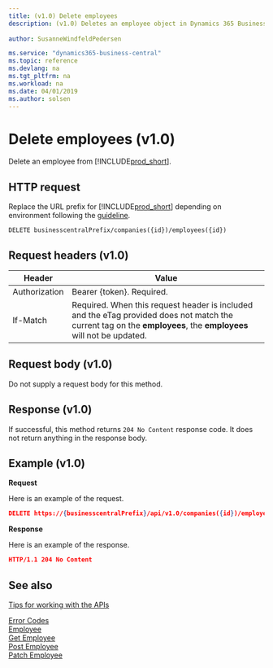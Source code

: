 ```yaml
---
title: (v1.0) Delete employees
description: (v1.0) Deletes an employee object in Dynamics 365 Business Central.
 
author: SusanneWindfeldPedersen

ms.service: "dynamics365-business-central"
ms.topic: reference
ms.devlang: na
ms.tgt_pltfrm: na
ms.workload: na
ms.date: 04/01/2019
ms.author: solsen
---
```


# Delete employees (v1.0)
Delete an employee from [!INCLUDE[prod_short](../../../includes/prod_short.md)].

## HTTP request
Replace the URL prefix for [!INCLUDE[prod_short](../../../includes/prod_short.md)] depending on environment following the [guideline](../../v1.0/endpoints-apis-for-dynamics.md).
```
DELETE businesscentralPrefix/companies({id})/employees({id})
```

## Request headers (v1.0)

|Header         |Value                     |
|---------------|--------------------------|
|Authorization  |Bearer {token}. Required. |
|If-Match       |Required. When this request header is included and the eTag provided does not match the current tag on the **employees**, the **employees** will not be updated. |

## Request body (v1.0)
Do not supply a request body for this method.

## Response (v1.0)
If successful, this method returns ```204 No Content``` response code. It does not return anything in the response body.

## Example (v1.0)

**Request**

Here is an example of the request.

```json
DELETE https://{businesscentralPrefix}/api/v1.0/companies({id})/employees({id})
```

**Response** 

Here is an example of the response. 

```json
HTTP/1.1 204 No Content
```



## See also
[Tips for working with the APIs](../../../developer/devenv-connect-apps-tips.md)  



[Error Codes](../dynamics_error_codes.md)  
[Employee](../resources/dynamics_employee.md)  
[Get Employee](../api/dynamics_employee_get.md)  
[Post Employee](../api/dynamics_create_employee.md)  
[Patch Employee](../api/dynamics_employee_update.md)  
